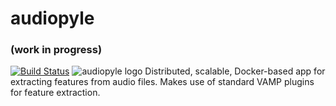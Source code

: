 # audiopyle
### (work in progress)
[![Build Status](https://travis-ci.com/emkor/audiopyle.svg?token=VJAwHN6qVcMdKUug57c9&branch=master)](https://travis-ci.com/emkor/audiopyle)
![audiopyle logo](http://i.imgur.com/NDGeQg5.png)
Distributed, scalable, Docker-based app for extracting features from audio files. Makes use of standard VAMP plugins for feature extraction.